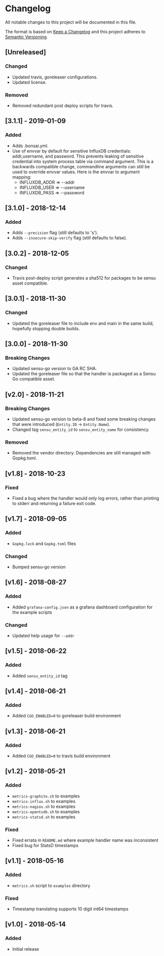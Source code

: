 # Changelog
All notable changes to this project will be documented in this file.

The format is based on [Keep a Changelog](http://keepachangelog.com/en/1.0.0/)
and this project adheres to [Semantic Versioning](http://semver.org/spec/v2.0.0.html).

## [Unreleased]
### Changed
- Updated travis, goreleaser configurations.
- Updated license.

### Removed
- Removed redundant post deploy scripts for travis.

## [3.1.1] - 2019-01-09
### Added
- Adds .bonsai.yml.
- Use of envvar by default for sensitive InfluxDB credentials: addr,username, and password. This prevents leaking of sensitive credential into system process table via command argument. This is a backwards compatible change, commandline arguments can still be used to override envvar values. Here is the envvar to argument mapping:
    - INFLUXDB_ADDR => --addr 
    - INFLUXDB_USER => --username
    - INFLUXDB_PASS => --password

## [3.1.0] - 2018-12-14
### Added
- Adds `--precision` flag (still defaults to 's').
- Adds `--insecure-skip-verify` flag (still defaults to false).

## [3.0.2] - 2018-12-05
### Changed
- Travis post-deploy script generates a sha512 for packages to be sensu asset compatible.

## [3.0.1] - 2018-11-30
### Changed
- Updated the goreleaser file to include env and main in the same
build, hopefully stopping double builds.

## [3.0.0] - 2018-11-30
### Breaking Changes
- Updated sensu-go version to GA RC SHA.
- Updated the goreleaser file so that the handler is packaged as a Sensu
Go compatible asset.

## [v2.0] - 2018-11-21
### Breaking Changes
- Updated sensu-go version to beta-8 and fixed some breaking changes that
were introduced (`Entity.ID` -> `Entity.Name`).
- Changed tag `sensu_entity_id` to `sensu_entity_name` for consistency.

### Removed
- Removed the vendor directory. Dependencies are still managed with Gopkg.toml.

## [v1.8] - 2018-10-23
### Fixed
- Fixed a bug where the handler would only log errors, rather than printing to stderr
and returning a failure exit code.

## [v1.7] - 2018-09-05
### Added
- `Gopkg.lock` and `Gopkg.toml` files

### Changed
- Bumped sensu-go version

## [v1.6] - 2018-08-27
### Added
- Added `grafana-config.json` as a grafana dashboard configuration for the example scripts

### Changed
- Updated help usage for `--addr`

## [v1.5] - 2018-06-22
### Added
- Added `sensu_entity_id` tag

## [v1.4] - 2018-06-21
### Added
- Added `CGO_ENABLED=0` to goreleaser build environment

## [v1.3] - 2018-06-21
### Added
- Added `CGO_ENABLED=0` to travis build environment

## [v1.2] - 2018-05-21
### Added
- `metrics-graphite.sh` to examples
- `metrics-influx.sh` to examples
- `metrics-nagios.sh` to examples
- `metrics-opentsdb.sh` to examples
- `metrics-statsd.sh` to examples

### Fixed
- Fixed errata in `README.md` where example handler name was inconsistent
- Fixed bug for StatsD timestamps

## [v1.1] - 2018-05-16
### Added
- `metrics.sh` script to `examples` directory

### Fixed
- Timestamp translating supports 10 digit int64 timestamps

## [v1.0] - 2018-05-14
### Added
- Initial release
